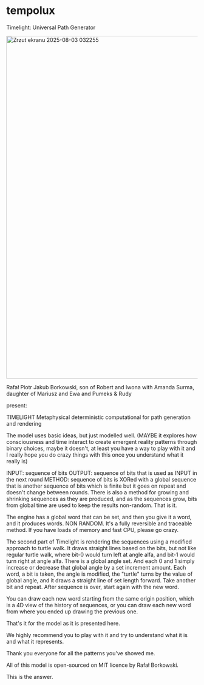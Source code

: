 # tempolux

Timelight: Universal Path Generator

<img width="1893" height="903" alt="Zrzut ekranu 2025-08-03 032255" src="https://github.com/user-attachments/assets/e4987adc-3868-40bd-87eb-f55ede6344aa" />


Rafał Piotr Jakub Borkowski, son of Robert and Iwona
with Amanda Surma, daughter of Mariusz and Ewa
and Pumeks & Rudy

present:

TIMELIGHT
Metaphysical deterministic computational for path generation and rendering

The model uses basic ideas, but just modelled well.
(MAYBE it explores how consciousness and time interact to create emergent reality patterns through binary choices, maybe it doesn't, at least you have a way to play with it and I really hope you do crazy things with this once you understand what it really is)

INPUT: sequence of bits
OUTPUT: sequence of bits that is used as INPUT in the next round
METHOD:
sequence of bits is XORed with a global sequence that is another sequence of bits which is finite but it goes on repeat and doesn't change between rounds.
There is also a method for growing and shrinking sequences as they are produced, and as the sequences grow, bits from global time are used to keep the results non-random.
That is it.

The engine has a global word that can be set, and then you give it a word, and it produces words. NON RANDOM. It's a fully reversible and traceable method. If you have loads of memory and fast CPU, please go crazy.

The second part of Timelight is rendering the sequences using a modified approach to turtle walk.
It draws straight lines based on the bits, but not like regular turtle walk, where bit-0 would turn left at angle alfa, and bit-1 would turn right at angle alfa.
There is a global angle set.
And each 0 and 1 simply increase or decrease that global angle by a set increment amount.
Each word, a bit is taken, the angle is modified, the "turtle" turns by the value of global angle, and it draws a straight line of set length forward. Take another bit and repeat.
After sequence is over, start again with the new word.

You can draw each new word starting from the same origin position, which is a 4D view of the history of sequences, or you can draw each new word from where you ended up drawing the previous one.

That's it for the model as it is presented here.

We highly recommend you to play with it and try to understand what it is and what it represents.

Thank you everyone for all the patterns you've showed me.

All of this model is open-sourced on MIT licence by Rafał Borkowski.

This is the answer.
